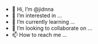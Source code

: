 - 👋 Hi, I’m @jidnna
- 👀 I’m interested in ...
- 🌱 I’m currently learning ...
- 💞️ I’m looking to collaborate on ...
- 📫 How to reach me ...

<!---
jidnn/jidnn is a ✨ special ✨ repository because its `README.md` (this file) appears on your GitHub profile.
You can click the Preview link to take a look at your changes.
--->
